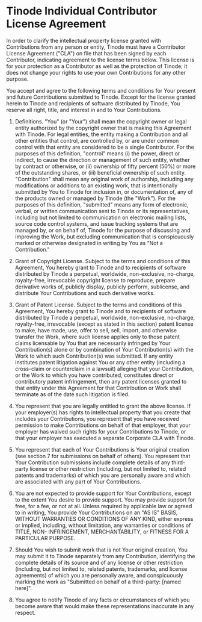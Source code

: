 # Tinode Individual Contributor License Agreement

In order to clarify the intellectual property license granted with Contributions from any person or entity,
Tinode must have a Contributor License Agreement ("CLA") on file that has been signed by each Contributor,
indicating agreement to the license terms below. This license is for your protection as a Contributor as
well as the protection of Tinode; it does not change your rights to use your own Contributions for any
other purpose.

You accept and agree to the following terms and conditions for Your present and future Contributions
submitted to Tinode. Except for the license granted herein to Tinode and recipients of software distributed
by Tinode, You reserve all right, title, and interest in and to Your Contributions.

1. Definitions.
"You" (or "Your") shall mean the copyright owner or legal entity authorized by the copyright owner that is making this Agreement with Tinode. For legal entities, the entity making a Contribution and all other entities that control, are controlled by, or are under common control with that entity are considered to be a single Contributor. For the purposes of this definition, "control" means (i) the power, direct or indirect, to cause the direction or management of such entity, whether by contract or otherwise, or (ii) ownership of fifty percent (50%) or more of the outstanding shares, or (iii) beneficial ownership of such entity.
"Contribution" shall mean any original work of authorship, including any modifications or additions to an existing work, that is intentionally submitted by You to Tinode for inclusion in, or documentation of, any of the products owned or managed by Tinode (the "Work"). For the purposes of this definition, "submitted" means any form of electronic, verbal, or written communication sent to Tinode or its representatives, including but not limited to communication on electronic mailing lists, source code control systems, and issue tracking systems that are managed by, or on behalf of, Tinode for the purpose of discussing and improving the Work, but excluding communication that is conspicuously marked or otherwise designated in writing by You as "Not a Contribution."

2. Grant of Copyright License.
Subject to the terms and conditions of this Agreement, You hereby grant to Tinode and to recipients of software distributed by Tinode a perpetual, worldwide, non-exclusive, no-charge, royalty-free, irrevocable copyright license to reproduce, prepare derivative works of, publicly display, publicly perform, sublicense, and distribute Your Contributions and such derivative works.

3. Grant of Patent License.
Subject to the terms and conditions of this Agreement, You hereby grant to Tinode and to recipients of software distributed by Tinode a perpetual, worldwide, non-exclusive, no-charge, royalty-free, irrevocable (except as stated in this section) patent license to make, have made, use, offer to sell, sell, import, and otherwise transfer the Work, where such license applies only to those patent claims licensable by You that are necessarily infringed by Your Contribution(s) alone or by combination of Your Contribution(s) with the Work to which such Contribution(s) was submitted. If any entity institutes patent litigation against You or any other entity (including a cross-claim or counterclaim in a lawsuit) alleging that your Contribution, or the Work to which you have contributed, constitutes direct or contributory patent infringement, then any patent licenses granted to that entity under this Agreement for that Contribution or Work shall terminate as of the date such litigation is filed.

4. You represent that you are legally entitled to grant the above license. If your employer(s) has rights to intellectual property that you create that includes your Contributions, you represent that you have received permission to make Contributions on behalf of that employer, that your employer has waived such rights for your Contributions to Tinode, or that your employer has executed a separate Corporate CLA with Tinode.

5. You represent that each of Your Contributions is Your original creation (see section 7 for submissions on behalf of others). You represent that Your Contribution submissions include complete details of any third-party license or other restriction (including, but not limited to, related patents and trademarks) of which you are personally aware and which are associated with any part of Your Contributions.

6. You are not expected to provide support for Your Contributions, except to the extent You desire to provide support. You may provide support for free, for a fee, or not at all. Unless required by applicable law or agreed to in writing, You provide Your Contributions on an "AS IS" BASIS, WITHOUT WARRANTIES OR CONDITIONS OF ANY KIND, either express or implied, including, without limitation, any warranties or conditions of TITLE, NON- INFRINGEMENT, MERCHANTABILITY, or FITNESS FOR A PARTICULAR PURPOSE.

7. Should You wish to submit work that is not Your original creation, You may submit it to Tinode separately from any Contribution, identifying the complete details of its source and of any license or other restriction (including, but not limited to, related patents, trademarks, and license agreements) of which you are personally aware, and conspicuously marking the work as "Submitted on behalf of a third-party: [named here]".

8. You agree to notify Tinode of any facts or circumstances of which you become aware that would make these representations inaccurate in any respect.
